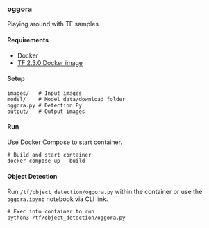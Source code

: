 ### oggora

Playing around with TF samples

#### Requirements

- Docker 
- [TF 2.3.0 Docker image](https://hub.docker.com/r/tensorflow/tensorflow)


#### Setup

```
images/   # Input images 
model/    # Model data/download folder
oggora.py # Detection Py
output/   # Output images 
```

#### Run

Use Docker Compose to start container. 

```
# Build and start container
docker-compose up --build
```

####  Object Detection
Run `/tf/object_detection/oggora.py` within the container or use the `oggora.ipynb` notebook via CLI link.

```
# Exec into container to run
python3 /tf/object_detection/oggora.py 
```






